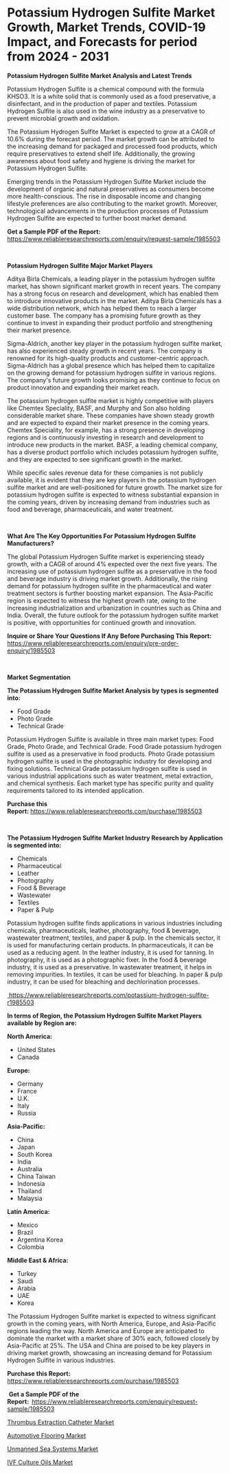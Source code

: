 <p><h1>Potassium Hydrogen Sulfite Market Growth, Market Trends, COVID-19 Impact, and Forecasts for period from 2024 - 2031</h1></p><p><strong>Potassium Hydrogen Sulfite Market Analysis and Latest Trends</strong></p>
<p><p>Potassium Hydrogen Sulfite is a chemical compound with the formula KHSO3. It is a white solid that is commonly used as a food preservative, a disinfectant, and in the production of paper and textiles. Potassium Hydrogen Sulfite is also used in the wine industry as a preservative to prevent microbial growth and oxidation.</p><p>The Potassium Hydrogen Sulfite Market is expected to grow at a CAGR of 10.6% during the forecast period. The market growth can be attributed to the increasing demand for packaged and processed food products, which require preservatives to extend shelf life. Additionally, the growing awareness about food safety and hygiene is driving the market for Potassium Hydrogen Sulfite.</p><p>Emerging trends in the Potassium Hydrogen Sulfite Market include the development of organic and natural preservatives as consumers become more health-conscious. The rise in disposable income and changing lifestyle preferences are also contributing to the market growth. Moreover, technological advancements in the production processes of Potassium Hydrogen Sulfite are expected to further boost market demand.</p></p>
<p><strong>Get a Sample PDF of the Report:&nbsp;</strong> <a href="https://www.reliableresearchreports.com/enquiry/request-sample/1985503">https://www.reliableresearchreports.com/enquiry/request-sample/1985503</a></p>
<p>&nbsp;</p>
<p><strong>Potassium Hydrogen Sulfite Major Market Players</strong></p>
<p><p>Aditya Birla Chemicals, a leading player in the potassium hydrogen sulfite market, has shown significant market growth in recent years. The company has a strong focus on research and development, which has enabled them to introduce innovative products in the market. Aditya Birla Chemicals has a wide distribution network, which has helped them to reach a larger customer base. The company has a promising future growth as they continue to invest in expanding their product portfolio and strengthening their market presence.</p><p>Sigma-Aldrich, another key player in the potassium hydrogen sulfite market, has also experienced steady growth in recent years. The company is renowned for its high-quality products and customer-centric approach. Sigma-Aldrich has a global presence which has helped them to capitalize on the growing demand for potassium hydrogen sulfite in various regions. The company's future growth looks promising as they continue to focus on product innovation and expanding their market reach.</p><p>The potassium hydrogen sulfite market is highly competitive with players like Chemtex Speciality, BASF, and Murphy and Son also holding considerable market share. These companies have shown steady growth and are expected to expand their market presence in the coming years. Chemtex Speciality, for example, has a strong presence in developing regions and is continuously investing in research and development to introduce new products in the market. BASF, a leading chemical company, has a diverse product portfolio which includes potassium hydrogen sulfite, and they are expected to see significant growth in the market.</p><p>While specific sales revenue data for these companies is not publicly available, it is evident that they are key players in the potassium hydrogen sulfite market and are well-positioned for future growth. The market size for potassium hydrogen sulfite is expected to witness substantial expansion in the coming years, driven by increasing demand from industries such as food and beverage, pharmaceuticals, and water treatment.</p></p>
<p>&nbsp;</p>
<p><strong>What Are The Key Opportunities For Potassium Hydrogen Sulfite Manufacturers?</strong></p>
<p><p>The global Potassium Hydrogen Sulfite market is experiencing steady growth, with a CAGR of around 4% expected over the next five years. The increasing use of potassium hydrogen sulfite as a preservative in the food and beverage industry is driving market growth. Additionally, the rising demand for potassium hydrogen sulfite in the pharmaceutical and water treatment sectors is further boosting market expansion. The Asia-Pacific region is expected to witness the highest growth rate, owing to the increasing industrialization and urbanization in countries such as China and India. Overall, the future outlook for the potassium hydrogen sulfite market is positive, with opportunities for continued growth and innovation.</p></p>
<p><strong>Inquire or Share Your Questions If Any Before Purchasing This Report:</strong> <a href="https://www.reliableresearchreports.com/enquiry/pre-order-enquiry/1985503">https://www.reliableresearchreports.com/enquiry/pre-order-enquiry/1985503</a></p>
<p>&nbsp;</p>
<p><strong>Market Segmentation</strong></p>
<p><strong>The Potassium Hydrogen Sulfite Market Analysis by types is segmented into:</strong></p>
<p><ul><li>Food Grade</li><li>Photo Grade</li><li>Technical Grade</li></ul></p>
<p><p>Potassium Hydrogen Sulfite is available in three main market types: Food Grade, Photo Grade, and Technical Grade. Food Grade potassium hydrogen sulfite is used as a preservative in food products. Photo Grade potassium hydrogen sulfite is used in the photographic industry for developing and fixing solutions. Technical Grade potassium hydrogen sulfite is used in various industrial applications such as water treatment, metal extraction, and chemical synthesis. Each market type has specific purity and quality requirements tailored to its intended application.</p></p>
<p><strong>Purchase this Report:&nbsp;</strong><a href="https://www.reliableresearchreports.com/purchase/1985503">https://www.reliableresearchreports.com/purchase/1985503</a></p>
<p>&nbsp;</p>
<p><strong>The Potassium Hydrogen Sulfite Market Industry Research by Application is segmented into:</strong></p>
<p><ul><li>Chemicals</li><li>Pharmaceutical</li><li>Leather</li><li>Photography</li><li>Food & Beverage</li><li>Wastewater</li><li>Textiles</li><li>Paper & Pulp</li></ul></p>
<p><p>Potassium hydrogen sulfite finds applications in various industries including chemicals, pharmaceuticals, leather, photography, food & beverage, wastewater treatment, textiles, and paper & pulp. In the chemicals sector, it is used for manufacturing certain products. In pharmaceuticals, it can be used as a reducing agent. In the leather industry, it is used for tanning. In photography, it is used as a photographic fixer. In the food & beverage industry, it is used as a preservative. In wastewater treatment, it helps in removing impurities. In textiles, it can be used for bleaching. In paper & pulp industry, it can be used for bleaching and dechlorination processes.</p></p>
<p><a href="https://www.reliableresearchreports.com/potassium-hydrogen-sulfite-r1985503">&nbsp;https://www.reliableresearchreports.com/potassium-hydrogen-sulfite-r1985503</a></p>
<p><strong>In terms of Region, the Potassium Hydrogen Sulfite Market Players available by Region are:</strong></p>
<p>
    <p> <strong> North America: </strong>
        <ul>
            <li>United States</li>
            <li>Canada</li>
        </ul>
        </p> 
    <p> <strong> Europe: </strong>
        <ul>
            <li>Germany</li>
            <li>France</li>
            <li>U.K.</li>
            <li>Italy</li>
            <li>Russia</li>
        </ul>
        </p> 
    <p> <strong> Asia-Pacific: </strong>
        <ul>
            <li>China</li>
            <li>Japan</li>
            <li>South Korea</li>
            <li>India</li>
            <li>Australia</li>
            <li>China Taiwan</li>
            <li>Indonesia</li>
            <li>Thailand</li>
            <li>Malaysia</li>
        </ul>
        </p> 
    <p> <strong> Latin America: </strong>
        <ul>
            <li>Mexico</li>
            <li>Brazil</li>
            <li>Argentina Korea</li>
            <li>Colombia</li>
        </ul>
        </p> 
    <p> <strong> Middle East & Africa: </strong>
        <ul>
            <li>Turkey</li>
            <li>Saudi</li>
            <li>Arabia</li>
            <li>UAE</li>
            <li>Korea</li>
        </ul>
    </p>
    </p>
<p><p>The Potassium Hydrogen Sulfite market is expected to witness significant growth in the coming years, with North America, Europe, and Asia-Pacific regions leading the way. North America and Europe are anticipated to dominate the market with a market share of 30% each, followed closely by Asia-Pacific at 25%. The USA and China are poised to be key players in driving market growth, showcasing an increasing demand for Potassium Hydrogen Sulfite in various industries.</p></p>
<p><strong>Purchase this Report: </strong><a href="https://www.reliableresearchreports.com/purchase/1985503">https://www.reliableresearchreports.com/purchase/1985503</a></p>
<p>&nbsp;<strong>Get a Sample PDF of the Report:&nbsp;&nbsp;</strong><a href="https://www.reliableresearchreports.com/enquiry/request-sample/1985503">https://www.reliableresearchreports.com/enquiry/request-sample/1985503</a></p>
<p><strong></strong></p>
<p><p><a href="https://github.com/joanneharris67856/Market-Research-Report-List-1/blob/main/thrombus-extraction-catheter-market.md">Thrombus Extraction Catheter Market</a></p><p><a href="https://medium.com/@mayekuhic78/automotive-flooring-market-global-market-insights-and-sales-trends-2024-to-2031-5a3530462ab3">Automotive Flooring Market</a></p><p><a href="https://medium.com/@enosstark/unmanned-sea-systems-market-trends-a-detailed-study-of-its-market-segmentation-and-analyzing-the-f21cc6d383bd">Unmanned Sea Systems Market</a></p><p><a href="https://github.com/josebowitzhs/Market-Research-Report-List-1/blob/main/ivf-culture-oils-market.md">IVF Culture Oils Market</a></p></p>